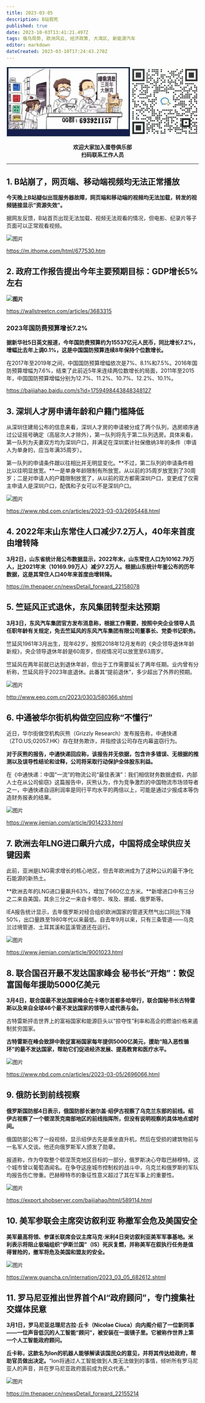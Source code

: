 ```yaml
---
title: 2023-03-05
description: B站假死
published: true
date: 2023-10-03T13:41:21.497Z
tags: 俄乌局势, 欧洲风云, 经济政策, 大湾区, 新能源汽车
editor: markdown
dateCreated: 2023-03-10T17:24:43.270Z
---
```


<center style="font-weight:bold;">
  <img src="/assets/join.png" alt="加入蛋卷俱乐部"><br/>
  <p>欢迎大家加入蛋卷俱乐部<br/>扫码联系工作人员</p>
</center>

---

## 1. B站崩了，网页端、移动端视频均无法正常播放

**今天晚上B站疑似出现服务器故障，网页端和移动端的视频均无法加载，转发的视频链接显示“资源失效”。**

据网友反馈，B站首页出现无法加载、视频无法观看的情况，但电影、纪录片等子页面可以正常观看视频。

![图片](https://img.bedtime.news/2023/03/11/640b679370dc4.jpeg)

https://m.ithome.com/html/677530.htm

## 2. 政府工作报告提出今年主要预期目标：GDP增长5%左右

**![图片](https://img.bedtime.news/2023/03/11/640b67950150e.jpeg)**

https://wallstreetcn.com/articles/3683315 

### 2023年国防费预算增长7.2%

**据新华社5日英文报道，今年国防费预算约为15537亿元人民币，同比增长7.2%，增幅比去年上调0.1%，这是中国国防预算连续8年保持个位数增长。**

在2017年至2019年之间，中国国防预算增幅依次是7%、8.1%和7.5%。2016年国防预算增幅为7.6%，结束了此前近5年来连续两位数增长的局面，2011年至2015年，中国国防预算增幅分别为12.7%、11.2%、10.7%、12.2%、10.1%。

https://baijiahao.baidu.com/s?id=1759498443848348127 

## 3. 深圳人才房申请年龄和户籍门槛降低

从深圳住建局公布的信息来看，深圳人才房的申请被分成了两个队列，选房顺序通过公证摇号确定（高层次人才除外），第一队列将先于第二队列选房。具体来看，第一队列为夫妻双方均为深圳户口，并满足在深圳累计社保缴纳3年的条件（申请人为单身的，应当年满35周岁）。

第一队列的申请条件跟以往相比并无明显变化。**不过，第二队列的申请条件相比以往明显放宽。**一是单身年龄限制有所放宽，从以前的35周岁放宽到了30周岁；二是对申请人的户籍限制放宽了，从以前的双方都需深圳户口，变更成了仅需主申请人是深圳户口，配偶和子女可以不是深圳户口。

![图片](https://img.bedtime.news/2023/03/11/640b679700150.png)

https://www.nbd.com.cn/articles/2023-03-03/2695448.html

## 4. 2022年末山东常住人口减少7.2万人，40年来首度由增转降

**3月2日，山东省统计局公布数据显示，2022年末，山东常住人口为10162.79万人，比2021年末（10169.99万人）减少7.2万人。根据山东统计年鉴公布的历年数据，这是其常住人口40年来首度由增转降。**

https://m.thepaper.cn/newsDetail_forward_22158078

## 5. 竺延风正式退休，东风集团转型未达预期 

**3月3日，东风汽车集团官方发布消息称，根据工作需要，按照中央企业领导人员任职年龄有关规定，免去竺延风的东风汽车集团有限公司董事长、党委书记职务。**

竺延风1961年3月出生，现年62岁。按照2018年12月发布的《央企领导退休年龄新规》，央企领导退休年龄是60周岁，但视情况可以放宽至63周岁。

竺延风在两年前就已达到退休年龄，但出于工作需要延长了两年任期。业内曾有分析称，竺延风将于2023年底退休。此番其“提前退休”，多少超出了外界的预期。

![图片](https://img.bedtime.news/2023/03/11/640b679911cb4.jpeg)

http://www.eeo.com.cn/2023/0303/580366.shtml

## 6. 中通被华尔街机构做空回应称“不懂行”

近日，华尔街做空机构灰熊（Grizzly Research）发布报告称，中通快递（ZTO.US;02057.HK）存在财务欺诈，并指控该公司存在内幕盗窃行为。

**对于灰熊的报告，中通快递回应称，该报告并无依据，包含许多错误、无根据的推测以及误导性结论和诠释，公司将采取行动保护全体股东利益。**

在《中通快递：中国“一流”的物流公司“最佳表演”：我们相信财务数据虚假，内部人士在从公司偷窃》这篇报告中，灰熊认为，作为竞争激烈的中国物流市场领导者之一，中通快递自诩利润率是同行平均水平的两倍以上，可能是通过少报成本等伪造财务报表的结果。 

![图片](https://img.bedtime.news/2023/03/11/640b679aa404a.jpeg)

https://www.jiemian.com/article/9014233.html

## 7. 欧洲去年LNG进口飙升六成，中国将成全球供应关键因素

此前，亚洲是LNG需求增长的核心地区，但去年欧洲成为了这种公认的最干净化石能源的新热土。

**欧洲去年的LNG进口量飙升63%，增加了660亿立方米。**新增进口中有三分之二来自美国，其余三分之一来自卡塔尔、埃及、挪威、俄罗斯等。

IEA报告统计显示，去年俄罗斯对经合组织欧洲国家的管道天然气出口同比下降50%，出口量跌至1980年代以来最低。自去年9月以来，只有三条管道——乌克兰过境管道、土耳其溪和蓝溪管道还在运行。

![图片](https://img.bedtime.news/2023/03/11/640b679c301d8.jpeg)

https://www.jiemian.com/article/9001023.html 

## 8. 联合国召开最不发达国家峰会 秘书长“开炮”：敦促富国每年援助5000亿美元

**3月4日，联合国最不发达国家峰会在卡塔尔首都多哈举行，联合国秘书长古特雷斯以及来自全球46个最不发达国家的领导人或代表与会。**

古特雷斯抨击世界上的富裕国家和能源巨头以“掠夺性”利率和高企的燃油价格来遏制贫穷国家。

**古特雷斯在峰会致辞中敦促富裕国家每年提供5000亿美元，援助“陷入恶性循环”的最不发达国家，帮助它们促进经济发展、提高教育和医疗水平。**

![图片](https://img.bedtime.news/2023/03/11/640b679da56ae.jpeg)

https://www.nbd.com.cn/articles/2023-03-05/2696066.html 

## 9. 俄防长到前线视察

**俄罗斯国防部4日表示，俄国防部长谢尔盖·绍伊古视察了乌克兰东部的前线。绍伊古视察了一个顿涅茨克南部地区的前线指挥所，但没有说明视察的具体地点或时间。**

俄国防部公布了一段视频，显示绍伊古先是乘坐直升机，然后在受损的建筑物前与一名军人交谈。他还向俄罗斯军人颁发了勋章。

报道称，作为夺取整个顿涅茨克地区目标的一部分，俄罗斯决心夺取巴赫穆特。这个城市曾以葡萄酒闻名。在争夺这座城市控制权的战斗中，乌克兰和俄罗斯的军队均报告伤亡惨重。巴赫穆特市的象征性意义超过了其在军事上的重要性。 

![图片](https://img.bedtime.news/2023/03/11/640b679f20710.jpeg)

https://export.shobserver.com/baijiahao/html/589114.html 

## 10. 美军参联会主席突访叙利亚 称撤军会危及美国安全 

**美军最高将领、参谋长联席会议主席马克·米利4日突访叙利亚美军军事基地。米利表示将阻止极端组织“伊斯兰国”（IS）死灰复燃，并称美军在叙执行任务是值得冒险的，撤军将危及美国和盟友的安全。**

![图片](https://img.bedtime.news/2023/03/11/640b67a0eb1e0.jpeg)

https://www.guancha.cn/internation/2023_03_05_682612.shtml 

## 11. 罗马尼亚推出世界首个AI“政府顾问”，专门搜集社交媒体民意

**3月1日，罗马尼亚总理尼古拉·丘卡（Nicolae Ciuca）向内阁介绍了一位新同事——一位声音低沉的人工智能“顾问”，被安装在一面镜子里。它被称作世界上第一个人工智能政府顾问。**

**丘卡称，这款名为Ion的机器人能够解读该国民众的意见，并将其传达给政府，帮助官员做出决定。**“Ion将通过人工智能做到人类无法做到的事情，倾听所有罗马尼亚人的声音，并在罗马尼亚政府面前成为民众代表。”

![图片](https://img.bedtime.news/2023/03/11/640b67a37c30f.png)

https://m.thepaper.cn/newsDetail_forward_22155214